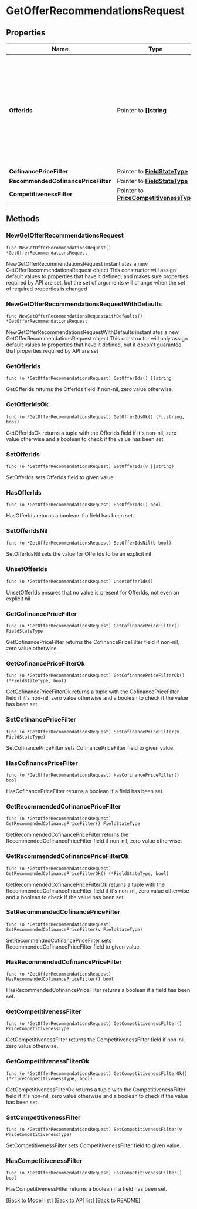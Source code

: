 # GetOfferRecommendationsRequest

## Properties

Name | Type | Description | Notes
------------ | ------------- | ------------- | -------------
**OfferIds** | Pointer to **[]string** | Идентификаторы товаров, информация о которых нужна. ⚠️ Не используйте это поле одновременно с остальными фильтрами. Если вы хотите воспользоваться фильтрами, оставьте поле пустым. | [optional] 
**CofinancePriceFilter** | Pointer to [**FieldStateType**](FieldStateType.md) |  | [optional] 
**RecommendedCofinancePriceFilter** | Pointer to [**FieldStateType**](FieldStateType.md) |  | [optional] 
**CompetitivenessFilter** | Pointer to [**PriceCompetitivenessType**](PriceCompetitivenessType.md) |  | [optional] 

## Methods

### NewGetOfferRecommendationsRequest

`func NewGetOfferRecommendationsRequest() *GetOfferRecommendationsRequest`

NewGetOfferRecommendationsRequest instantiates a new GetOfferRecommendationsRequest object
This constructor will assign default values to properties that have it defined,
and makes sure properties required by API are set, but the set of arguments
will change when the set of required properties is changed

### NewGetOfferRecommendationsRequestWithDefaults

`func NewGetOfferRecommendationsRequestWithDefaults() *GetOfferRecommendationsRequest`

NewGetOfferRecommendationsRequestWithDefaults instantiates a new GetOfferRecommendationsRequest object
This constructor will only assign default values to properties that have it defined,
but it doesn't guarantee that properties required by API are set

### GetOfferIds

`func (o *GetOfferRecommendationsRequest) GetOfferIds() []string`

GetOfferIds returns the OfferIds field if non-nil, zero value otherwise.

### GetOfferIdsOk

`func (o *GetOfferRecommendationsRequest) GetOfferIdsOk() (*[]string, bool)`

GetOfferIdsOk returns a tuple with the OfferIds field if it's non-nil, zero value otherwise
and a boolean to check if the value has been set.

### SetOfferIds

`func (o *GetOfferRecommendationsRequest) SetOfferIds(v []string)`

SetOfferIds sets OfferIds field to given value.

### HasOfferIds

`func (o *GetOfferRecommendationsRequest) HasOfferIds() bool`

HasOfferIds returns a boolean if a field has been set.

### SetOfferIdsNil

`func (o *GetOfferRecommendationsRequest) SetOfferIdsNil(b bool)`

 SetOfferIdsNil sets the value for OfferIds to be an explicit nil

### UnsetOfferIds
`func (o *GetOfferRecommendationsRequest) UnsetOfferIds()`

UnsetOfferIds ensures that no value is present for OfferIds, not even an explicit nil
### GetCofinancePriceFilter

`func (o *GetOfferRecommendationsRequest) GetCofinancePriceFilter() FieldStateType`

GetCofinancePriceFilter returns the CofinancePriceFilter field if non-nil, zero value otherwise.

### GetCofinancePriceFilterOk

`func (o *GetOfferRecommendationsRequest) GetCofinancePriceFilterOk() (*FieldStateType, bool)`

GetCofinancePriceFilterOk returns a tuple with the CofinancePriceFilter field if it's non-nil, zero value otherwise
and a boolean to check if the value has been set.

### SetCofinancePriceFilter

`func (o *GetOfferRecommendationsRequest) SetCofinancePriceFilter(v FieldStateType)`

SetCofinancePriceFilter sets CofinancePriceFilter field to given value.

### HasCofinancePriceFilter

`func (o *GetOfferRecommendationsRequest) HasCofinancePriceFilter() bool`

HasCofinancePriceFilter returns a boolean if a field has been set.

### GetRecommendedCofinancePriceFilter

`func (o *GetOfferRecommendationsRequest) GetRecommendedCofinancePriceFilter() FieldStateType`

GetRecommendedCofinancePriceFilter returns the RecommendedCofinancePriceFilter field if non-nil, zero value otherwise.

### GetRecommendedCofinancePriceFilterOk

`func (o *GetOfferRecommendationsRequest) GetRecommendedCofinancePriceFilterOk() (*FieldStateType, bool)`

GetRecommendedCofinancePriceFilterOk returns a tuple with the RecommendedCofinancePriceFilter field if it's non-nil, zero value otherwise
and a boolean to check if the value has been set.

### SetRecommendedCofinancePriceFilter

`func (o *GetOfferRecommendationsRequest) SetRecommendedCofinancePriceFilter(v FieldStateType)`

SetRecommendedCofinancePriceFilter sets RecommendedCofinancePriceFilter field to given value.

### HasRecommendedCofinancePriceFilter

`func (o *GetOfferRecommendationsRequest) HasRecommendedCofinancePriceFilter() bool`

HasRecommendedCofinancePriceFilter returns a boolean if a field has been set.

### GetCompetitivenessFilter

`func (o *GetOfferRecommendationsRequest) GetCompetitivenessFilter() PriceCompetitivenessType`

GetCompetitivenessFilter returns the CompetitivenessFilter field if non-nil, zero value otherwise.

### GetCompetitivenessFilterOk

`func (o *GetOfferRecommendationsRequest) GetCompetitivenessFilterOk() (*PriceCompetitivenessType, bool)`

GetCompetitivenessFilterOk returns a tuple with the CompetitivenessFilter field if it's non-nil, zero value otherwise
and a boolean to check if the value has been set.

### SetCompetitivenessFilter

`func (o *GetOfferRecommendationsRequest) SetCompetitivenessFilter(v PriceCompetitivenessType)`

SetCompetitivenessFilter sets CompetitivenessFilter field to given value.

### HasCompetitivenessFilter

`func (o *GetOfferRecommendationsRequest) HasCompetitivenessFilter() bool`

HasCompetitivenessFilter returns a boolean if a field has been set.


[[Back to Model list]](../README.md#documentation-for-models) [[Back to API list]](../README.md#documentation-for-api-endpoints) [[Back to README]](../README.md)


